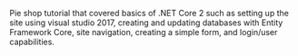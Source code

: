 Pie shop tutorial that covered basics of .NET Core 2 such as setting up the site using visual studio 2017, creating
and updating databases with Entity Framework Core, site navigation, creating a simple form, and login/user capabilities.
